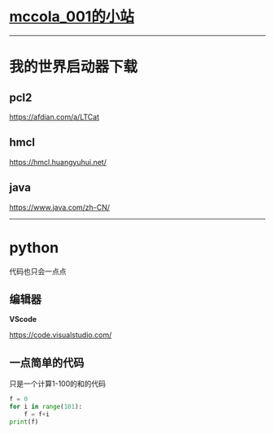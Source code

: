 # **<u>mccola_001的小站</u>**

------

# 我的世界启动器下载

## pcl2

https://afdian.com/a/LTCat

## hmcl

https://hmcl.huangyuhui.net/

## java

https://www.java.com/zh-CN/



------



# python

代码也只会一点点

## 编辑器

**VScode**

https://code.visualstudio.com/

## 一点简单的代码

只是一个计算1-100的和的代码

```python
f = 0
for i in range(101):
    f = f+i
print(f)
```

